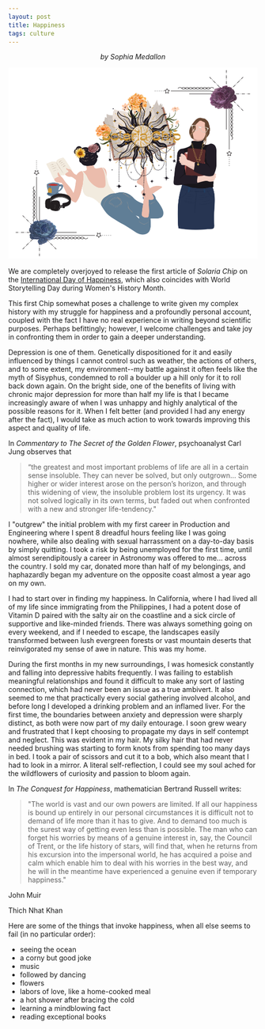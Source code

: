 ```yaml
---
layout: post
title: Happiness
tags: culture
---
```


<p style='text-align: center;'><i>by Sophia Medallon</i>

<img src='/images/SC_Happy.png'></p>
We are completely overjoyed to release the first article of *Solaria Chip* on the [International Day of Happiness](https://www.un.org/en/observances/happiness-day), which also coincides with World Storytelling Day during Women's History Month. 

This first Chip somewhat poses a challenge to write given my complex history with my struggle for happiness and a profoundly personal account, coupled with the fact I have no real experience in writing beyond scientific purposes. Perhaps befittingly; however, I welcome challenges and take joy in confronting them in order to gain a deeper understanding.

Depression is one of them. Genetically dispositioned for it and easily influenced by things I cannot control such as weather, the actions of others, and to some extent, my environment--my battle against it often feels like the myth of Sisyphus, condemned to roll a boulder up a hill only for it to roll back down again. On the bright side, one of the benefits of living with chronic major depression for more than half my life is that I became increasingly aware of when I was unhappy and highly analytical of the possible reasons for it. When I felt better (and provided I had any energy after the fact), I would take as much action to work towards improving this aspect and quality of life. 

In *Commentary to The Secret of the Golden Flower*, psychoanalyst Carl Jung observes that 
> “the greatest and most important problems of life are all in a certain sense insoluble. They can never be solved, but only outgrown... Some higher or wider interest arose on the person’s horizon, and through this widening of view, the insoluble problem lost its urgency. It was not solved logically in its own terms, but faded out when confronted with a new and stronger life-tendency."

I "outgrew" the initial problem with my first career in Production and Engineering where I spent 8 dreadful hours feeling like I was going nowhere, while also dealing with sexual harrassment on a day-to-day basis by simply quitting. I took a risk by being unemployed for the first time, until almost serendipitously a career in Astronomy was offered to me... across the country. I sold my car, donated more than half of my belongings, and haphazardly began my adventure on the opposite coast almost a year ago on my own.

I had to start over in finding my happiness. In California, where I had lived all of my life since immigrating from the Philippines, I had a potent dose of Vitamin D paired with the salty air on the coastline and a sick circle of supportive and like-minded friends. There was always something going on every weekend, and if I needed to escape, the landscapes easily transformed between lush evergreen forests or vast mountain deserts that reinvigorated my sense of awe in nature. This was my home.

During the first months in my new surroundings, I was homesick constantly and falling into depressive habits frequently. I was failing to establish meaningful relationships and found it difficult to make any sort of lasting connection, which had never been an issue as a true ambivert. It also seemed to me that practically every social gathering involved alcohol, and before long I developed a drinking problem and an inflamed liver. For the first time, the boundaries between anxiety and depression were sharply distinct, as both were now part of my daily entourage. I soon grew weary and frustrated that I kept choosing to propagate my days in self contempt and neglect. This was evident in my hair. My silky hair that had never needed brushing was starting to form knots from spending too many days in bed. I took a pair of scissors and cut it to a bob, which also meant that I had to look in a mirror. A literal self-reflection, I could see my soul ached for the wildflowers of curiosity and passion to bloom again.

In *The Conquest for Happiness*, mathematician Bertrand Russell writes:
> "The world is vast and our own powers are limited. If all our happiness is bound up entirely in our personal circumstances it is difficult not to demand of life more than it has to give. And to demand too much is the surest way of getting even less than is possible. The man who can forget his worries by means of a genuine interest in, say, the Council of Trent, or the life history of stars, will find that, when he returns from his excursion into the impersonal world, he has acquired a poise and calm which enable him to deal with his worries in the best way, and he will in the meantime have experienced a genuine even if temporary happiness."

John Muir 

Thich Nhat Khan

Here are some of the things that invoke happiness, when all else seems to fail (in no particular order):
* seeing the ocean
* a corny but good joke
* music
* followed by dancing
* flowers
* labors of love, like a home-cooked meal
* a hot shower after bracing the cold
* learning a mindblowing fact
* reading exceptional books
